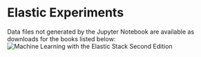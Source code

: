 # Elastic Experiments
Data files not generated by the Jupyter Notebook are available as downloads for the books listed below:  
![Machine Learning with the Elastic Stack Second Edition](https://github.com/PacktPublishing/Machine-Learning-with-Elastic-Stack-Second-Edition)
